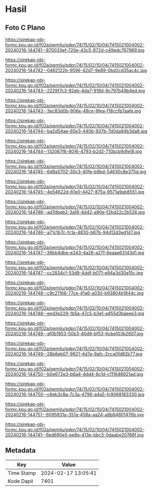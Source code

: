 # Hasil

## Foto C Plano

https://sirekap-obj-formc.kpu.go.id/f02a/pemilu/pdpr/74/15/02/10/04/7415021004002-20240216-144741--870033ef-720e-43c5-872d-c49edc767969.jpg

https://sirekap-obj-formc.kpu.go.id/f02a/pemilu/pdpr/74/15/02/10/04/7415021004002-20240216-144742--0462122b-9596-42d7-9e89-0bd2cd35ac4c.jpg

https://sirekap-obj-formc.kpu.go.id/f02a/pemilu/pdpr/74/15/02/10/04/7415021004002-20240216-144743--2229f7c3-92eb-4da7-919d-9c797b49b4ed.jpg

https://sirekap-obj-formc.kpu.go.id/f02a/pemilu/pdpr/74/15/02/10/04/7415021004002-20240216-144743--3ec83d0b-906e-49ce-9fea-f18ccfb7aafe.jpg

https://sirekap-obj-formc.kpu.go.id/f02a/pemilu/pdpr/74/15/02/10/04/7415021004002-20240216-144744--ba2d54ae-65e3-440b-937b-7d0da84b3da8.jpg

https://sirekap-obj-formc.kpu.go.id/f02a/pemilu/pdpr/74/15/02/10/04/7415021004002-20240216-144744--132067f6-8016-4793-b2d2-710bcb9dfe18.jpg

https://sirekap-obj-formc.kpu.go.id/f02a/pemilu/pdpr/74/15/02/10/04/7415021004002-20240216-144745--6d9a5702-30c3-40fe-b9bd-54630c8e375d.jpg

https://sirekap-obj-formc.kpu.go.id/f02a/pemilu/pdpr/74/15/02/10/04/7415021004002-20240216-144745--4e54622d-61e0-4427-875a-9571a9ab8551.jpg

https://sirekap-obj-formc.kpu.go.id/f02a/pemilu/pdpr/74/15/02/10/04/7415021004002-20240216-144746--ad7dbeb2-3a18-4d42-a90e-f2bd22c2b526.jpg

https://sirekap-obj-formc.kpu.go.id/f02a/pemilu/pdpr/74/15/02/10/04/7415021004002-20240216-144746--a71c1b7c-fc1a-4830-b67b-94d12d3ed1d7.jpg

https://sirekap-obj-formc.kpu.go.id/f02a/pemilu/pdpr/74/15/02/10/04/7415021004002-20240216-144747--36bb4dbe-e243-4a26-a27f-6eaae63143d1.jpg

https://sirekap-obj-formc.kpu.go.id/f02a/pemilu/pdpr/74/15/02/10/04/7415021004002-20240216-144747--cc2834c1-53d9-4ddf-b071-e94a3d30e15c.jpg

https://sirekap-obj-formc.kpu.go.id/f02a/pemilu/pdpr/74/15/02/10/04/7415021004002-20240216-144748--c9c21166-77ce-41a6-a030-b93804b1844c.jpg

https://sirekap-obj-formc.kpu.go.id/f02a/pemilu/pdpr/74/15/02/10/04/7415021004002-20240216-144748--eed3e229-1b5a-47c5-b3e1-a455d3baeee3.jpg

https://sirekap-obj-formc.kpu.go.id/f02a/pemilu/pdpr/74/15/02/10/04/7415021004002-20240216-144749--af0b1953-50b3-40d9-bf53-6cbe103b2607.jpg

https://sirekap-obj-formc.kpu.go.id/f02a/pemilu/pdpr/74/15/02/10/04/7415021004002-20240216-144749--28b8eb07-9821-4d7a-9afc-2cca0fd82b77.jpg

https://sirekap-obj-formc.kpu.go.id/f02a/pemilu/pdpr/74/15/02/10/04/7415021004002-20240216-144750--b0e672e3-b6a4-4dd4-8c1d-c111646621ad.jpg

https://sirekap-obj-formc.kpu.go.id/f02a/pemilu/pdpr/74/15/02/10/04/7415021004002-20240216-144750--c6eb3c8a-7c3a-4796-a4a5-fc9068183330.jpg

https://sirekap-obj-formc.kpu.go.id/f02a/pemilu/pdpr/74/15/02/10/04/7415021004002-20240216-144751--6095831a-351a-458a-aa24-a6b64801476b.jpg

https://sirekap-obj-formc.kpu.go.id/f02a/pemilu/pdpr/74/15/02/10/04/7415021004002-20240216-144741--6ed690e5-ee8e-413e-bbc3-0daabe20766f.jpg


## Metadata

| Key        | Value               |
| ---------- | ------------------- |
| Time Stamp | 2024-02-17 13:05:41 |
| Kode Dapil | 7401                |



